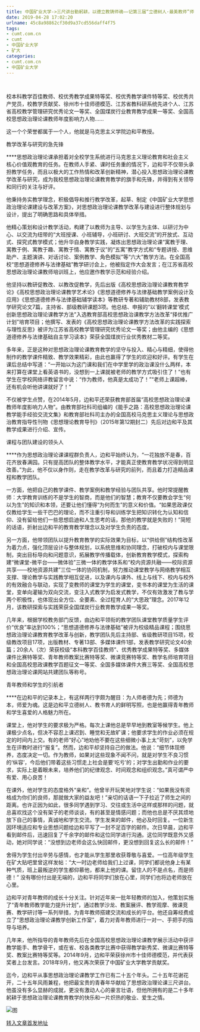 ```yaml
---
title: 中国矿业大学->三尺讲台勤躬耕，以德立教铸师魂——记第三届“立德树人·最美教师”师德楷模马克思主义学院边和平 | cumt.com.cn
date: 2019-04-28 17:02:20
urlname: 45c8a98862cf30d9a37cd556daff4f75
tags: 
- cumt.com.cn
- cumt
- 中国矿业大学
- 矿大
categories:
- cumt.com.cn
- 中国矿业大学
---
```


  

校本科教学百佳教师、校优秀教学成果特等奖、校优秀教学课件特等奖、校优秀共产党员，校教学贡献奖、徐州市十佳师德模范、江苏省教科研系统先进个人、江苏省高校教学管理研究优秀论文一等奖、全国煤炭行业教育教学成果一等奖、全国高校思想政治理论课教师年度影响力人物……

这一个个荣誉都属于一个人，他就是马克思主义学院边和平教授。

教学改革与研究的急先锋

****思想政治理论课承担着对全校学生系统进行马克思主义理论教育和社会主义核心价值观教育的任务。在教师人手紧、课时任务重的情况下，边和平不仅带头承担教学任务，而且以极大的工作热情和改革创新精神，潜心投入思想政治理论课教学改革与研究，成为我校思想政治理论课教育教学的旗手和先锋，并得到有关领导和同行的关注与好评。

他秉持务实教学理念，积极倡导和推行教学改革，起草、制定《中国矿业大学思想政治理论课建设与改革方案》，对思想政治理论课教学改革与建设进行整体规划与设计，提出了明确思路和具体举措。

他精心策划和设计教学活动，构建了以教师为主导、以学生为主体、以研讨为中心、以交流为纽带的“大班授课、小班辅导，小班研讨、大班交流”的开放式、互动式、探究式教学模式；他升华自身教学实践，凝炼出思想政治理论课“寓教于理、寓教于例、寓教于趣、寓教于情、寓教于议”的“五寓”教学方式和“专题讲授、思维助产、主题演讲、对话讨论、案例教学、角色模拟”等“六大”教学方法。在全国高校“思想道德修养与法律基础”教学研讨会上，他被指定作大会发言；在江苏省高校思想政治理论课教师培训班上，他应邀作教学示范和经验介绍。

他坚持以教研促教改、以教改促教学，先后出版《高校思想政治理论课教育教学论》《高校思想政治理论课教学艺术论》《思想道德修养与法律基础教学案例设计及应用》《思想道德修养与法律基础辅学读本》等教研专著和辅助教材8部，发表教学研究论文7篇，主持省、部级教研课题3项。他总结、申报的“以‘翻转课堂’模式创新思想政治理论课教学方法”入选教育部高校思想政治课教学方法改革“择优推广计划”培育项目；他撰写、发表的《高校思想政治理论课教学方法改革的实践探索与理性反思》被评为江苏省高校教学管理研究优秀论文一等奖；由他主编的《思想道德修养与法律基础自主学习读本》荣获全国煤炭行业优秀教材二等奖。

多年来，正是这种对思想政治理论课教育教学的坚守与投入、精心与精细，使得他制作的教学课件精致、教学效果精彩，由此也赢得了学生的欢迎和好评。有学生在课后总结中写道：“一开始以为这门课和我们在中学里学的政治课没什么两样，本来打算在课堂上看英语书的，没想到一上课就被老师的教学方式吸引住了！”也有学生在学校网络评教留言中说：“作为教师，他真是太成功了！”“老师上课超棒，还有机会听他讲课就好了！”

不仅被学生点赞，在2014年5月，边和平还荣获教育部首届“高校思想政治理论课教师年度影响力人物”。由教育部社科司组编的《能手之路：高校思想政治理论课教学能手经验交流文集》和教育部社科司主办的全国高校马克思主义理论与思想政治教育指导性刊物《思想理论教育导刊》（2015年第12期封二）先后对边和平及其教学成果进行介绍、宣传。

课程与团队建设的领头人

****作为思想政治理论课课程群负责人，边和平始终认为，“一花独放不是春，百花齐放春满园。只有提高团队的整体教学水平，才能真正使教育教学状况得到明显改善。”为此，他不仅以身作则，走在教学改革与研究的前列，而且着力打造精品课程和教学团队。

一方面，他把自己的教学课件、教学案例和教学经验与团队共享。他时常提醒教师：大学教育训练的不是学生的智商，而是他们的智慧；教育不仅要教会学生“何以为生”的知识和本领，还要让他们懂得“为何而生”的意义和价值。“如果思政课仅仅教给学生一些干巴巴的理论，而不注重引导和训练学生把知识转化为认知和信仰、没有留给他们一些思想启迪和人生思考的话，那他的教学就是失败的！”简短的话语，折射出边和平的教育教学理念以及对学生负责的态度。

另一方面，他带领团队以提升教育教学的实际效果为目标，以“供给侧”结构性改革为着力点，强化顶层设计与整体规划，以系统思维和协同理念，打破校内与课堂限制，突出目标导向和问题意识，拓展教学传播载体，创新教育教学模式，探索构建“微课堂-微平台——微体验”三微一体的教学体系和“校内资源共融——校际资源共享——校地资源共建”三位一体的协同机制，努力推动课堂教学与网络教学相互支撑、理论教学与实践教学相互促进，以及课内与课外、线上与线下、校内与校外的有效融合与联动，实现了变教师的课堂为学生的课堂，变书本的课堂为生活的课堂，变单向灌输为双向交流，变注入式教学为启发式教学，不仅有效激发了教与学两个积极性，也体现出全方位、全要素、全过程育人的“大思政”理念。2017年12月，该教研探索与实践荣获全国煤炭行业教育教学成果一等奖。

几年来，根据学校教务部门反馈，由边和平领衔的教学团队课堂教学质量学生评价“优良”率达到100%；“思想道德修养与法律基础”被评为校级精品课程；围绕思想政治理论课教育教学改革与创新，教学团队先后主持部、省级教研项目15项，校级教改项目17项，出版教材、专著13部、多媒体课件1部，发表教学研究论文40余篇；20余人（次）荣获校级“本科教学百佳教师”、优秀教学成果特等奖、多媒体课件比赛特等奖、青年教师教案比赛特等奖、微课竞赛特等奖、教学名师培育项目和全国高校思政课教学百题征文一等奖、全国多媒体课件大赛三等奖、全国高校思想政治理论课网站共建团队等称号。

青年教师和学生的引航者

****在边和平的记录本上，有这样两行字颇为醒目：为人师者德为先；师德为本，师爱为魂。这是边和平立德树人、教书育人的鲜明写照，也是他赢得青年教师和学生喜爱的人格魅力所在。

课堂上，他对学生的要求极为严格。每次上课他总是早早地到教室等候学生。他上课极少点名，但决不容忍上课迟到、睡觉和无故旷课；他要求学生的作业必须在规定的时间内上交。有的老师“好心”地劝他不要在这些细微小事上太“苛刻”，以免学生在评教时进行“报复”。然而，边和平却坚持自己的做法。他说：“细节体现修养，态度决定一切。作为教师，如果对这些现象不闻不问，就是对学生不良习惯的‘纵容’，今后他们带着这些习惯走上社会是要‘吃亏’的；对学生出勤和作业的要求，实际上是着眼未来，培养他们的纪律观念、时间观念和组织观念。”真可谓严中有爱、用心良苦！

在课外，他对学生的态度格外“亲和”。他曾半开玩笑地对学生说：“如果我没有资格成为你们的良师，那就做大家的益友吧！”亲切的话语一下子拉近了师生之间的距离。也许正因为如此，很多同学遇到学习、交往或生活中这样或那样的问题，就总喜欢找这个没有架子的老师谈谈，有的甚至是情感问题；而他也总是不厌其烦地放下自己的事情，真诚地和学生交流。学生发来的邮件，他必及时回复。一位新生因环境适应和专业思想问题给边和平写了一封不足百字的邮件。次日早晨，边和平看到邮件后，迅速回复了千余字的邮件和这位同学进行沟通。这位同学既意外又感动，她对同学说：“没想到边老师会这么快回邮件，更没想到回复这么长的邮件！”

舍得为学生付出辛劳与感情，也才能从学生那里收获尊敬与喜爱。一位高年级学生在矿大贴吧里曾这样发帖：“大一时边老师给我们上过课，同学们都说他身上有某种气质，班上最叛逆的学生都仰慕他，都来上他的课。留住人的不是点名，而是师德！” 没有哪份付出是无端的，边和平将同学们放在心里，同学们也将边老师放在心里。

边和平对青年教师的成长十分关注。针对近年来一批年轻教师的加入，他策划实施了“青年教师教学能力提升计划”，通过教学沙龙、教案展评、教学观摩、微课竞赛、教学研讨等一系列举措，为青年教师搭建交流和成长的平台。他还自筹经费成立了“思想政治理论课教学创新工作室”，着力对青年教师进行一对一、手把手的指导与培养。

几年来，他所指导的青年教师先后在全国高校思想政治理论课教学展示活动中获评教学能手、教学骨干，或在省、校各类教学比赛中获得教学新秀奖、微课比赛特等奖、教案比赛特等奖等。2014年9月，边和平荣获徐州市十佳师德模范，并代表获奖者上台发言。2018年9月，他又再次荣获了中国矿业大学教学贡献奖。

迄今，边和平从事思想政治理论课教学工作已有二十五个年头。二十五年花谢花开，二十五年风雨兼程，他把最宝贵的青春年华献给了思想政治理论课三尺讲台。他虽没有多么显赫的成就，更没有激动人心的豪言壮语，但他所拥有的是二十多年躬耕于思想政治理论课教育教学的快乐和一片炽热的敬业、爱生之情。

![图](http://xwzx.cumt.edu.cn/_upload/article/images/c3/93/305df33747ef8af8c7c3f8501aec/0e492f61-a03e-4a35-a55a-dcdcc486354d.jpg)

[转入文章首发地址](http://xwzx.cumt.edu.cn/65/35/c521a484661/page.htm)